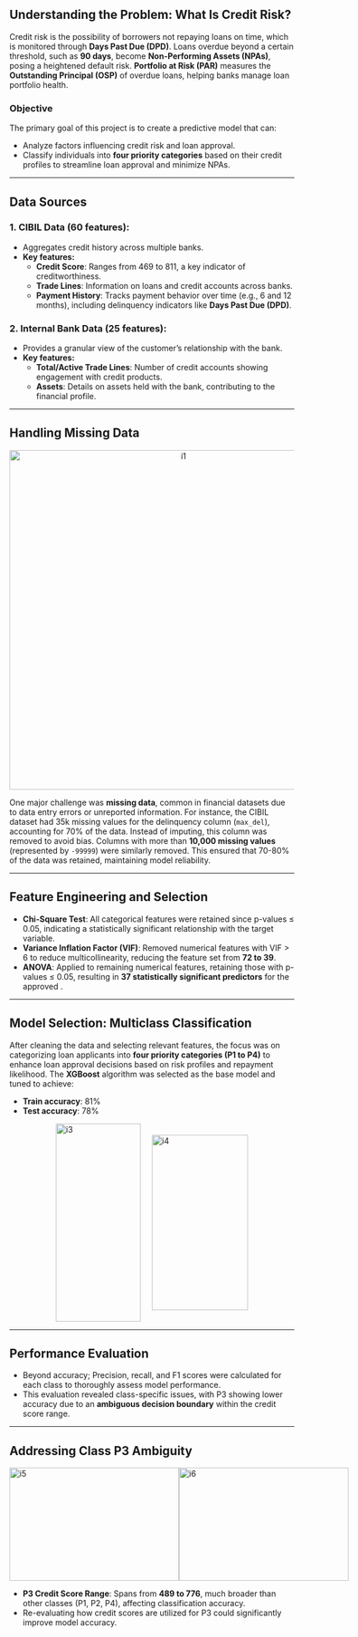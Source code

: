 ## Understanding the Problem: What Is Credit Risk?

Credit risk is the possibility of borrowers not repaying loans on time, which is monitored through **Days Past Due (DPD)**. Loans overdue beyond a certain threshold, such as **90 days**, become **Non-Performing Assets (NPAs)**, posing a heightened default risk. **Portfolio at Risk (PAR)** measures the **Outstanding Principal (OSP)** of overdue loans, helping banks manage loan portfolio health.

### Objective
The primary goal of this project is to create a predictive model that can:
- Analyze factors influencing credit risk and loan approval.
- Classify individuals into **four priority categories** based on their credit profiles to streamline loan approval and minimize NPAs.

---

## Data Sources

### 1. CIBIL Data (60 features):
- Aggregates credit history across multiple banks.
- **Key features:**
  - **Credit Score**: Ranges from 469 to 811, a key indicator of creditworthiness.
  - **Trade Lines**: Information on loans and credit accounts across banks.
  - **Payment History**: Tracks payment behavior over time (e.g., 6 and 12 months), including delinquency indicators like **Days Past Due (DPD)**.

### 2. Internal Bank Data (25 features):
- Provides a granular view of the customer’s relationship with the bank.
- **Key features:**
  - **Total/Active Trade Lines**: Number of credit accounts showing engagement with credit products.
  - **Assets**: Details on assets held with the bank, contributing to the financial profile.

---

## Handling Missing Data

<div style="text-align: center;">
  <img width="600" alt="i1" src="https://github.com/user-attachments/assets/2626c4e9-b219-4b62-a2a9-5da3aab398d7" />
</div>

One major challenge was **missing data**, common in financial datasets due to data entry errors or unreported information. For instance, the CIBIL dataset had 35k missing values for the delinquency column (`max_del`), accounting for 70% of the data. Instead of imputing, this column was removed to avoid bias. Columns with more than **10,000 missing values** (represented by `-99999`) were similarly removed. This ensured that 70-80% of the data was retained, maintaining model reliability.

---

## Feature Engineering and Selection

- **Chi-Square Test**: All categorical features were retained since p-values ≤ 0.05, indicating a statistically significant relationship with the target variable.
- **Variance Inflation Factor (VIF)**: Removed numerical features with VIF > 6 to reduce multicollinearity, reducing the feature set from **72 to 39**.
- **ANOVA**: Applied to remaining numerical features, retaining those with p-values ≤ 0.05, resulting in **37 statistically significant predictors** for the approved .

---

## Model Selection: Multiclass Classification

After cleaning the data and selecting relevant features, the focus was on categorizing loan applicants into **four priority categories (P1 to P4)** to enhance loan approval decisions based on risk profiles and repayment likelihood. The **XGBoost** algorithm was selected as the base model and tuned to achieve:
- **Train accuracy**: 81%
- **Test accuracy**: 78%

<div style="display: flex; justify-content: center; gap: 20px; align-items: center;">
  <img style="width: 150px; height: 350px;" alt="i3" src="https://github.com/user-attachments/assets/9e506832-01ba-481b-8577-f91c4136f151" />
  <img style="width: 170px; height: 310px;" alt="i4" src="https://github.com/user-attachments/assets/b9660c16-4b20-4e8a-a1d9-aff06ab5d838" />
</div>


---

## Performance Evaluation

- Beyond accuracy; Precision, recall, and F1 scores were calculated for each class to thoroughly assess model performance.
- This evaluation revealed class-specific issues, with P3 showing lower accuracy due to an **ambiguous decision boundary** within the credit score range.

---

## Addressing Class P3 Ambiguity

<p style="display: flex; justify-content: space-between;">
  <img style="width: 300px; height: 200px;" alt="i5" src="https://github.com/user-attachments/assets/692b37ab-11a4-4ad1-954b-650bf73ebaa5" />
  <img style="width: 300px; height: 200px;" alt="i6" src="https://github.com/user-attachments/assets/bee49c7c-6fed-408b-9af9-5aded081e06c" />
</p>

- **P3 Credit Score Range**: Spans from **489 to 776**, much broader than other classes (P1, P2, P4), affecting classification accuracy.
- Re-evaluating how credit scores are utilized for P3 could significantly improve model accuracy.

